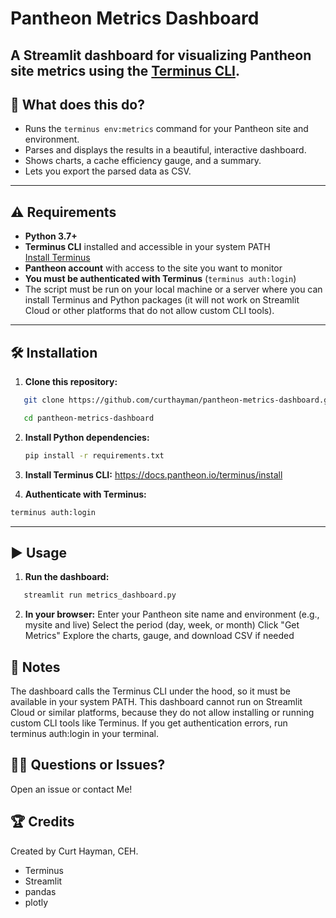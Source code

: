 # Pantheon Metrics Dashboard

A **Streamlit dashboard** for visualizing Pantheon site metrics using the [Terminus CLI](https://pantheon.io/docs/terminus).  
---

## 🚀 What does this do?

- Runs the `terminus env:metrics` command for your Pantheon site and environment.
- Parses and displays the results in a beautiful, interactive dashboard.
- Shows charts, a cache efficiency gauge, and a summary.
- Lets you export the parsed data as CSV.

---

## ⚠️ Requirements

- **Python 3.7+**
- **Terminus CLI** installed and accessible in your system PATH  
  [Install Terminus](https://pantheon.io/docs/terminus/install)
- **Pantheon account** with access to the site you want to monitor
- **You must be authenticated with Terminus** (`terminus auth:login`)
- The script must be run on your local machine or a server where you can install Terminus and Python packages (it will not work on Streamlit Cloud or other platforms that do not allow custom CLI tools).

---

## 🛠️ Installation

1. **Clone this repository:**
```bash
   git clone https://github.com/curthayman/pantheon-metrics-dashboard.git
```
```bash   
   cd pantheon-metrics-dashboard
```

2. **Install Python dependencies:**
   ```bash
   pip install -r requirements.txt
   ```

4. **Install Terminus CLI:**
   https://docs.pantheon.io/terminus/install


5. **Authenticate with Terminus:**
```bash   
terminus auth:login
```
---

## ▶️ Usage

1. **Run the dashboard:**
```bash
   streamlit run metrics_dashboard.py
```
2. **In your browser:**
   Enter your Pantheon site name and environment (e.g., mysite and live)
   Select the period (day, week, or month)
   Click "Get Metrics"
   Explore the charts, gauge, and download CSV if needed
   
## 📝 Notes
   The dashboard calls the Terminus CLI under the hood, so it must be available in your system PATH.
   This dashboard cannot run on Streamlit Cloud or similar platforms, because they do not allow installing or running custom CLI tools      like Terminus.
   If you get authentication errors, run terminus auth:login in your terminal.

## 🙋‍♂️ Questions or Issues?
   Open an issue or contact Me!

## 🏆 Credits
   Created by Curt Hayman, CEH.
   - Terminus
   - Streamlit
   - pandas
   - plotly


